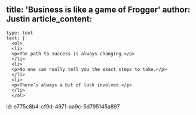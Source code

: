 title: 'Business is like a game of Frogger'
author: Justin
article_content:
  -
    type: text
    text: |
      <ol>
      <li>
      <p>The path to success is always changing.</p>
      </li>
      <li>
      <p>No one can really tell you the exact steps to take.</p>
      </li>
      <li>
      <p>There’s always a bit of luck involved.</p>
      </li>
      </ol>
      
id: e775c8b4-cf9d-4971-aa9c-5d795145a897
